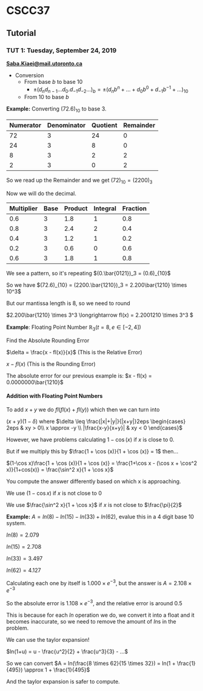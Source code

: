 # CSCC37

## Tutorial

### TUT 1: Tuesday, September 24, 2019

**Saba.Kiaei@mail.utoronto.ca**

- Conversion
  - From base $b$ to base 10
    - $\pm (d_n d_{n-1}...d_0 . d_{-1}d_{-2}...)_b = \pm (d_n b^n + ... + d_0 b^0 + d_{-1} b^{-1} + ...)_{10}$
  - From 10 to base $b$

**Example:** Converting $(72.6)_{10}$ to base 3.

| Numerator | Denominator | Quotient | Remainder |
| --------- | ----------- | -------- | --------- |
| 72        | 3           | 24       | 0         |
| 24        | 3           | 8        | 0         |
| 8         | 3           | 2        | 2         |
| 2         | 3           | 0        | 2         |

So we read up the Remainder and we get $(72)_{10} = (2200)_3$

Now we will do the decimal.

| Multiplier | Base | Product | Integral | Fraction |
| ---------- | ---- | ------- | -------- | -------- |
| 0.6        | 3    | 1.8     | 1        | 0.8      |
| 0.8        | 3    | 2.4     | 2        | 0.4      |
| 0.4        | 3    | 1.2     | 1        | 0.2      |
| 0.2        | 3    | 0.6     | 0        | 0.6      |
| 0.6        | 3    | 1.8     | 1        | 0.8      |

We see a pattern, so it's repeating $(0.\bar{0121})_3 = (0.6)_{10}$

So we have $(72.6)_{10} = (2200.\bar{1210})_3 = 2.200\bar{1210} \times 10^3$

But our mantissa length is 8, so we need to round

$2.200\bar{1210} \times 3^3 \longrightarrow fl(x) = 2.2001210 \times 3^3 $

**Example**: Floating Point Number $\mathbb{R}_3 (t = 8, e \in [-2,4])$

Find the Absolute Rounding Error

$\delta = \frac{x - fl(x)}{x}$ (This is the Relative Error)

$x-fl(x)$ (This is the Rounding Error)

The absolute error for our previous example is: $x - fl(x) = 0.0000000\bar{1210}$

#### Addition with Floating Point Numbers

To add $x+y$ we do $fl(fl(x) + fl(y))$ which then we can turn into

$(x+y)(1-\delta)$ where $\delta \leq \frac{|x|+|y|}{|x+y|}2eps \begin{cases} 2eps & xy > 0\\ x \approx -y \\ |\frac{x-y}{x+y}| & xy < 0 \end{cases}$

However, we have problems calculating $1-\cos (x)$ if $x$ is close to $0$.

But if we multiply this by $\frac{1 + \cos (x)}{1 + \cos (x)} = 1$ then...

$(1-\cos x)\frac{1 + \cos (x)}{1 + \cos (x)} = \frac{1+\cos x - (\cos x + \cos^2 x)}{1+cos(x)} = \frac{\sin^2 x}{1 + \cos x}$

You compute the answer differently based on which x is approaching.

We use $(1-\cos x)$ if $x$ is not close to 0

We use $\frac{\sin^2 x}{1 + \cos x}$ if $x$ is not close to $\frac{\pi}{2}$

**Example:** $A = ln(8) - ln(15) - ln(33) + ln(62)$, evalue this in a $4$ digit base 10 system.

$ln(8) = 2.079$

$ln(15) = 2.708$

$ln(33) = 3.497$

$ln(62) = 4.127$

Calculating each one by itself is $1.000 \times e^{-3}$, but the answer is $A = 2.108 \times e^{-3}$

So the absolute error is $1.108 \times e^{-3}$, and the relative error is around 0.5

This is because for each $ln$ operation we do, we convert it into a float and it becomes inaccurate, so we need to remove the amount of $ln$s in the problem.

We can use the taylor expansion!

$ln(1+u) = u - \frac{u^2}{2} + \frac{u^3}{3} - ...$

So we can convert $A = ln(\frac{8 \times 62}{15 \times 32}) = ln(1 + \frac{1}{495}) \approx 1 + \frac{1}{495}$

And the taylor expansion is safer to compute.